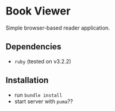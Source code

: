 # Book Viewer

Simple browser-based reader application.

## Dependencies

- `ruby` (tested on v3.2.2)

## Installation

- run `bundle install`
- start server with `puma`??
